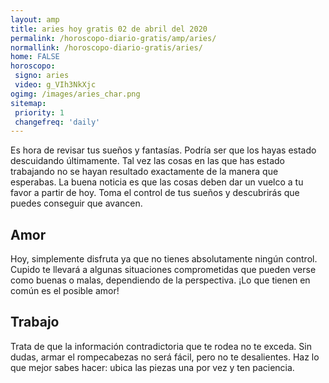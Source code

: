 ```yaml
---
layout: amp
title: aries hoy gratis 02 de abril del 2020 
permalink: /horoscopo-diario-gratis/amp/aries/
normallink: /horoscopo-diario-gratis/aries/
home: FALSE
horoscopo:
 signo: aries
 video: g_VIh3NkXjc
ogimg: /images/aries_char.png
sitemap:
 priority: 1
 changefreq: 'daily'
---
```



Es hora de revisar tus sueños y fantasías. Podría ser que los hayas estado descuidando últimamente. Tal vez las cosas en las que has estado trabajando no se hayan resultado exactamente de la manera que esperabas. La buena noticia es que las cosas deben dar un vuelco a tu favor a partir de hoy. Toma el control de tus sueños y descubrirás que puedes conseguir que avancen.

## Amor

Hoy, simplemente disfruta ya que no tienes absolutamente ningún control. Cupido te llevará a algunas situaciones comprometidas que pueden verse como buenas o malas, dependiendo de la perspectiva. ¡Lo que tienen en común es el posible amor!

## Trabajo

Trata de que la información contradictoria que te rodea no te exceda. Sin dudas, armar el rompecabezas no será fácil, pero no te desalientes. Haz lo que mejor sabes hacer: ubica las piezas una por vez y ten paciencia.
